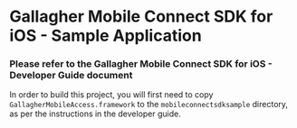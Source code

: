#  Gallagher Mobile Connect SDK for iOS - Sample Application

### Please refer to the Gallagher Mobile Connect SDK for iOS - Developer Guide document

In order to build this project, you will first need to copy `GallagherMobileAccess.framework` to the `mobileconnectsdksample` directory, as per the instructions in the developer guide.
